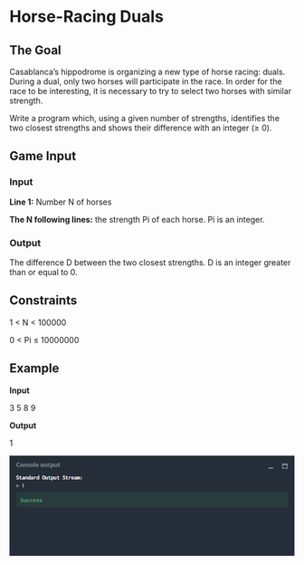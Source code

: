 # Horse-Racing Duals

## The Goal

Casablanca’s hippodrome is organizing a new type of horse racing: duals. During a dual, only two horses will participate in the race. In order for the race to be interesting, it is necessary to try to select two horses with similar strength.

Write a program which, using a given number of strengths, identifies the two closest strengths and shows their difference with an integer (≥ 0).

## Game Input

### Input

**Line 1:** Number N of horses

**The N following lines:** the strength Pi of each horse. Pi is an integer.

### Output

The difference D between the two closest strengths. D is an integer greater than or equal to 0.

## Constraints

1 < N  < 100000

0 < Pi ≤ 10000000

## Example

**Input** 

3
5
8
9

**Output**

1

![](horse-racing_duals_co.png)
